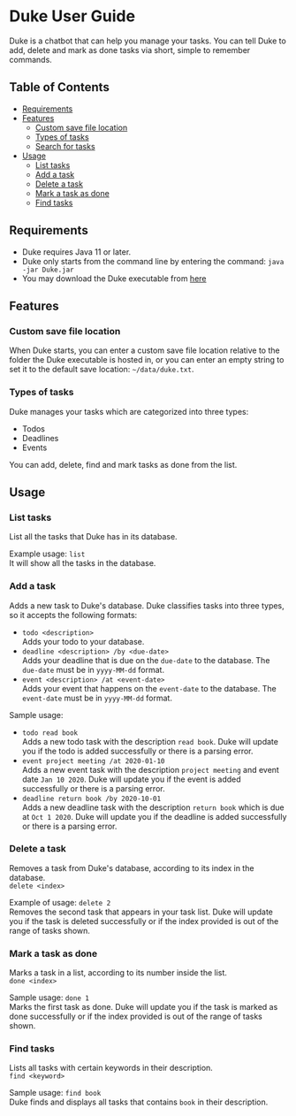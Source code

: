 # Duke User Guide
Duke is a chatbot that can help you manage your tasks. You can tell Duke to add, delete and mark as done tasks via short, simple to remember commands. 

## Table of Contents
- [Requirements](#requirements)
- [Features](#features)
    - [Custom save file location](#custom-save-file-location)
    - [Types of tasks](#types-of-tasks)
    - [Search for tasks](#search-for-tasks)
- [Usage](#usage)
    - [List tasks](#list-tasks)
    - [Add a task](#add-a-task)
    - [Delete a task](#delete-a-task)
    - [Mark a task as done](#mark-a-task-as-done)
    - [Find tasks](#find-tasks)
    
## Requirements
- Duke requires Java 11 or later.
- Duke only starts from the command line by entering the command: `java -jar Duke.jar`
- You may download the Duke executable from [here](https://github.com/kevinswk94/duke/releases)

## Features 

### Custom save file location
When Duke starts, you can enter a custom save file location relative to the folder the Duke executable is hosted in, or you can enter an empty string to set it to the default save location: `~/data/duke.txt`.


### Types of tasks
Duke manages your tasks which are categorized into three types:
- Todos
- Deadlines
- Events

You can add, delete, find and mark tasks as done from the list.


## Usage

### List tasks
List all the tasks that Duke has in its database.

Example usage:
`list`<br>
It will show all the tasks in the database.


### Add a task
Adds a new task to Duke's database. Duke classifies tasks into three types, so it accepts the following formats:
- `todo <description>`<br>
Adds your todo to your database.
- `deadline <description> /by <due-date>`<br>
Adds your deadline that is due on the `due-date` to the database. The `due-date`
must be in `yyyy-MM-dd` format.
- `event <description> /at <event-date>`<br>
Adds your event that happens on the `event-date` to the database. The `event-date`
must be in `yyyy-MM-dd` format.

Sample usage: 
- `todo read book`<br>
Adds a new todo task with the description `read book`. Duke will update you if the todo is added successfully or there is a parsing error.
- `event project meeting /at 2020-01-10`<br>
Adds a new event task with the description `project meeting` and event date `Jan 10 2020`. Duke will update you if the event is added successfully or there is a parsing error.
- `deadline return book /by 2020-10-01`<br>
Adds a new deadline task with the description `return book` which is due at `Oct 1 2020`. Duke will update you if the deadline is added successfully or there is a parsing error.


### Delete a task
Removes a task from Duke's database, according to its index in the database.<br>
`delete <index>`<br>

Example of usage:
`delete 2`<br>
Removes the second task that appears in your task list. Duke will update you if the task is deleted successfully or if the index provided is out of the range of tasks shown.


### Mark a task as done
Marks a task in a list, according to its number inside the list.<br>
`done <index>`<br>

Sample usage:
`done 1`<br>
Marks the first task as done. Duke will update you if the task is marked as done successfully or if the index provided is out of the range of tasks shown.


### Find tasks
Lists all tasks with certain keywords in their description.<br>
`find <keyword>`<br>

Sample usage:
`find book`<br>
Duke finds and displays all tasks that contains `book` in their description.